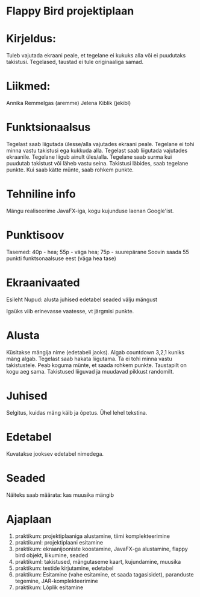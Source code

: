 # Flappy Bird projektiplaan

# Kirjeldus:
Tuleb vajutada ekraani peale, et tegelane ei kukuks alla või ei puudutaks takistusi.
Tegelased, taustad ei tule originaaliga samad.


# Liikmed:
Annika Remmelgas (aremme)
Jelena Kiblik (jekibl)


# Funktsionaalsus

Tegelast saab liigutada ülesse/alla vajutades ekraani peale. Tegelane ei tohi minna vastu takistusi ega kukkuda alla.
Tegelast saab liigutada vajutades ekraanile.
Tegelane liigub ainult üles/alla.
Tegelane saab surma kui puudutab takistust või läheb vastu seina.
Takistusi läbides, saab tegelane punkte.
Kui saab kätte münte, saab rohkem punkte.


# Tehniline info
Mängu realiseerime JavaFX-iga, kogu kujunduse laenan Google'ist.

# Punktisoov
Tasemed: 40p - hea; 55p - väga hea; 75p - suurepärane
Soovin saada 55 punkti funktsonaalsuse eest (väga hea tase)

# Ekraanivaated

Esileht
Nupud:
alusta
juhised
edetabel
seaded
välju mängust

Igaüks viib erinevasse vaatesse, vt järgmisi punkte.

# Alusta

Küsitakse mängija nime (edetabeli jaoks). Algab countdown 3,2,1 kuniks mäng algab. Tegelast saab hakata liigutama. Ta ei tohi minna vastu takistustele. Peab koguma münte, et saada rohkem punkte. Taustapilt on kogu aeg sama. Takistused liiguvad ja muudavad pikkust randomilt. 

# Juhised

Selgitus, kuidas mäng käib ja õpetus. Ühel lehel tekstina.

# Edetabel

Kuvatakse jooksev edetabel nimedega.

# Seaded

Näiteks saab määrata: kas muusika mängib


# Ajaplaan

1. praktikum: projektiplaaniga alustamine, tiimi komplekteerimine
2. praktikuml: projektiplaani esitamine
3. praktikum: ekraanijooniste koostamine, JavaFX-ga alustamine, flappy bird objekt, liikumine, seaded
4. praktikuml: takistused, mängutaseme kaart, kujundamine, muusika
5. praktikum: testide kirjutamine, edetabel
6. praktikum: Esitamine (vahe esitamine, et saada tagasisidet), paranduste tegemine, JAR-komplekteerimine
7. praktikum: Lõplik esitamine

